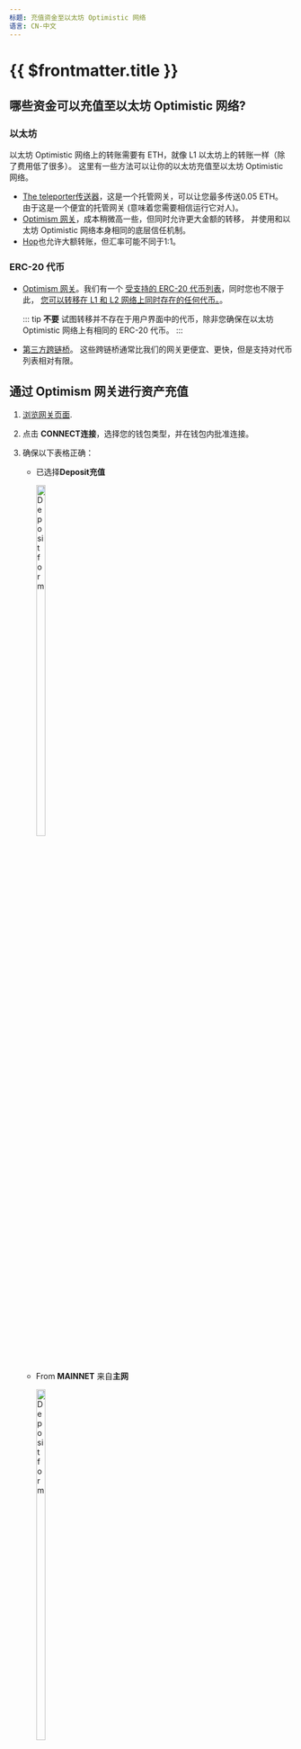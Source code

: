 ```yaml
---
标题: 充值资金至以太坊 Optimistic 网络
语言: CN-中文
---
```


# {{ $frontmatter.title }}

## 哪些资金可以充值至以太坊 Optimistic 网络?

### 以太坊

以太坊 Optimistic 网络上的转账需要有 ETH，就像 L1 以太坊上的转账一样（除了费用低了很多）。
这里有一些方法可以让你的以太坊充值至以太坊 Optimistic 网络。

* [The teleporter传送器](https://portr.xyz/)，这是一个托管网关，可以让您最多传送0.05 ETH。
 由于这是一个便宜的托管网关 (意味着您需要相信运行它对人)。
* [ Optimism 网关](https://gateway.optimism.io/)，成本稍微高一些，但同时允许更大金额的转移，
  并使用和以太坊 Optimistic 网络本身相同的底层信任机制。
* [Hop](https://app.hop.exchange/send?token=ETH&sourceNetwork=ethereum&destNetwork=optimism)也允许大额转账，但汇率可能不同于1:1。


### ERC-20 代币

* [Optimism 网关](https://gateway.optimism.io/)。我们有一个 [受支持的 ERC-20 代币列表](https://static.optimism.io/optimism.tokenlist.json)，同时您也不限于此，
 [您可以转移在 L1 和 L2 网络上同时存在的任何代币。](https://optimismpbc.medium.com/arbitrary-token-bridging-d552f6bef694)。

  ::: tip
   **不要** 试图转移并不存在于用户界面中的代币，除非您确保在以太坊 Optimistic 网络上有相同的 ERC-20 代币。 :::

* [第三方跨链桥](https://www.optimism.io/apps/bridges)。 这些跨链桥通常比我们的网关更便宜、更快，但是支持对代币列表相对有限。


## 通过 Optimism 网关进行资产充值

1. [浏览网关页面](https://gateway.optimism.io/).
2. 点击 **CONNECT连接**，选择您的钱包类型，并在钱包内批准连接。
3. 确保以下表格正确：

   * 已选择**Deposit充值** 
    
     <div style="display:inline-block">
     <img src="../../assets/docs/users/getting-started/deposit-form-a.png" alt="Deposit form" width="40%" style="float:left">
     </div>

   * From **MAINNET** 来自**主网**
     <div style="display:inline-block">
     <img src="../../assets/docs/users/getting-started/deposit-form-b.png" alt="Deposit form" width="40%" style="float:left">
     </div>

   * 该资产是您希望存入以太坊 Optimistic 网络的资产。

     <div style="display:inline-block">
     <img src="../../assets/docs/users/getting-started/deposit-form-c.png" alt="Deposit form" width="40%" style="float:left">
     </div>

   * 设置您账户中希望充值对数额，如果您希望存入全部资金，请点击 **MAX** 。

     <div style="display:inline-block">
     <img src="../../assets/docs/users/getting-started/deposit-form-d.png" alt="Deposit form" width="40%" style="float:left">
     </div>      

4. 点击 **DEPOSIT**。
5. 再次点击 **DEPOSIT** 确认。
6. 在钱包中确认交易，等待交易确认后即可将 ETH 存入 以太坊 Optimistic 网络。
7. [浏览此处](https://chainid.link/?network=optimism) 并点击**connect连接** 将以太坊 Optimistic 网络添加到您的钱包。 
    您需要在钱包中批准添加的动作。 Metamask 小狐狸钱包的网络通知如下图， 其他钱包应该也是类似的。

      <div style="display:inline-block">
      <img src="../../assets/docs/users/getting-started/add-net-metamask.png" alt="MetaMask add network notification" width="40%" style="float:left">
      </div>   